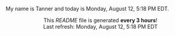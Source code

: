 My name is Tanner and today is Monday, August 12, 5:18 PM EDT.

<p align="center">This <i>README</i> file is generated <b>every 3 hours</b>!</br>Last refresh: Monday, August 12, 5:18 PM EDT<br /></p>
